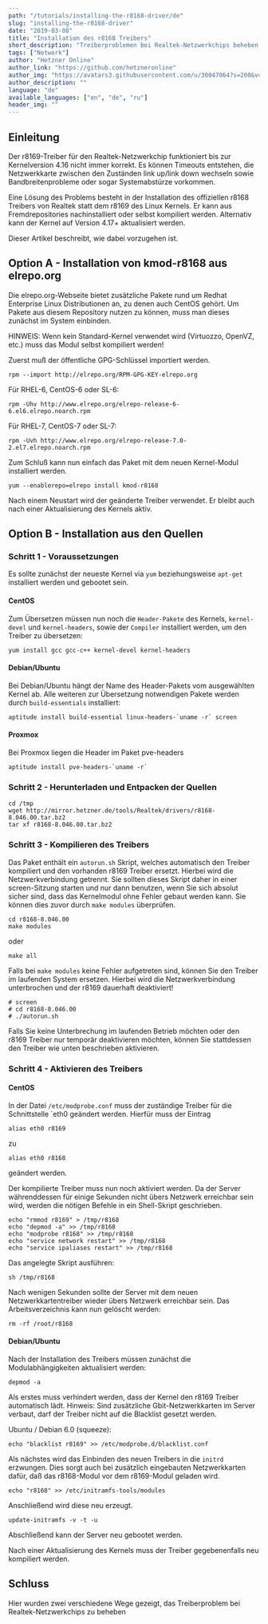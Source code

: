 ```yaml
---
path: "/tutorials/installing-the-r8168-driver/de"
slug: "installing-the-r8168-driver"
date: "2019-03-08"
title: "Installation des r8168 Treibers"
short_description: "Treiberproblemen bei Realtek-Netzwerkchips beheben durch installation von r8168"
tags: ["Network"]
author: "Hetzner Online"
author_link: "https://github.com/hetzneronline"
author_img: "https://avatars3.githubusercontent.com/u/30047064?s=200&v=4"
author_description: ""
language: "de"
available_languages: ["en", "de", "ru"]
header_img: ""     
---
```


## Einleitung

Der r8169-Treiber für den Realtek-Netzwerkchip funktioniert bis zur Kernelversion 4.16 nicht immer korrekt. Es können Timeouts entstehen, die Netzwerkkarte zwischen den Zuständen link up/link down wechseln sowie Bandbreitenprobleme oder sogar Systemabstürze vorkommen.

Eine Lösung des Problems besteht in der Installation des offiziellen r8168 Treibers von Realtek statt dem r8169 des Linux Kernels. Er kann aus Fremdrepositories nachinstalliert oder selbst kompiliert werden. Alternativ kann der Kernel auf Version 4.17+ aktualisiert werden.

Dieser Artikel beschreibt, wie dabei vorzugehen ist.

## Option A - Installation von kmod-r8168 aus elrepo.org

Die elrepo.org-Webseite bietet zusätzliche Pakete rund um Redhat Enterprise Linux Distributionen an, zu denen auch CentOS gehört. Um Pakete aus diesem Repository nutzen zu können, muss man dieses zunächst im System einbinden.

HINWEIS: Wenn kein Standard-Kernel verwendet wird (Virtuozzo, OpenVZ, etc.) muss das Modul selbst kompiliert werden!

Zuerst muß der öffentliche GPG-Schlüssel importiert werden.

`rpm --import http://elrepo.org/RPM-GPG-KEY-elrepo.org`

Für RHEL-6, CentOS-6 oder SL-6:

`rpm -Uhv http://www.elrepo.org/elrepo-release-6-6.el6.elrepo.noarch.rpm`

Für RHEL-7, CentOS-7 oder SL-7:

`rpm -Uvh http://www.elrepo.org/elrepo-release-7.0-2.el7.elrepo.noarch.rpm`

Zum Schluß kann nun einfach das Paket mit dem neuen Kernel-Modul installiert werden.

`yum --enablerepo=elrepo install kmod-r8168`

Nach einem Neustart wird der geänderte Treiber verwendet. Er bleibt auch nach einer Aktualisierung des Kernels aktiv.

## Option B - Installation aus den Quellen

### Schritt 1 - Voraussetzungen

Es sollte zunächst der neueste Kernel via `yum` beziehungsweise `apt-get` installiert werden und gebootet sein.

#### CentOS

Zum Übersetzen müssen nun noch die `Header-Pakete` des Kernels, `kernel-devel` und `kernel-headers`, sowie der `Compiler` installiert werden, um den Treiber zu übersetzen:

`yum install gcc gcc-c++ kernel-devel kernel-headers`

#### Debian/Ubuntu

Bei Debian/Ubuntu hängt der Name des Header-Pakets vom ausgewählten Kernel ab. Alle weiteren zur Übersetzung notwendigen Pakete werden durch `build-essentials` installiert:

``aptitude install build-essential linux-headers-`uname -r` screen``

#### Proxmox

Bei Proxmox liegen die Header im Paket pve-headers

``aptitude install pve-headers-`uname -r` ``

### Schritt 2 - Herunterladen und Entpacken der Quellen

```console
cd /tmp
wget http://mirror.hetzner.de/tools/Realtek/drivers/r8168-8.046.00.tar.bz2
tar xf r8168-8.046.00.tar.bz2
```

### Schritt 3 - Kompilieren des Treibers

Das Paket enthält ein `autorun.sh` Skript, welches automatisch den Treiber kompiliert und den vorhanden r8169 Treiber ersetzt. Hierbei wird die Netzwerkverbindung getrennt. Sie sollten dieses Skript daher in einer screen-Sitzung starten und nur dann benutzen, wenn Sie sich absolut sicher sind, dass das Kernelmodul ohne Fehler gebaut werden kann. Sie können dies zuvor durch `make modules` überprüfen.

```console
cd r8168-8.046.00
make modules
```

oder

`make all`

Falls bei `make modules` keine Fehler aufgetreten sind, können Sie den Treiber im laufenden System ersetzen. Hierbei wird die Netzwerkverbindung unterbrochen und der r8169 dauerhaft deaktiviert!

```console
# screen
# cd r8168-8.046.00
# ./autorun.sh
```

Falls Sie keine Unterbrechung im laufenden Betrieb möchten oder den r8169 Treiber nur temporär deaktivieren möchten, können Sie stattdessen den Treiber wie unten beschrieben aktivieren.

### Schritt 4 - Aktivieren des Treibers

#### CentOS

In der Datei `/etc/modprobe.conf` muss der zuständige Treiber für die Schnittstelle `eth0 geändert werden. Hierfür muss der Eintrag

`alias eth0 r8169`

zu

`alias eth0 r8168`

geändert werden.

Der kompilierte Treiber muss nun noch aktiviert werden. Da der Server währenddessen für einige Sekunden nicht übers Netzwerk erreichbar sein wird, werden die nötigen Befehle in ein Shell-Skript geschrieben.

```console
echo "rmmod r8169" > /tmp/r8168
echo "depmod -a" >> /tmp/r8168
echo "modprobe r8168" >> /tmp/r8168
echo "service network restart" >> /tmp/r8168
echo "service ipaliases restart" >> /tmp/r8168
```

Das angelegte Skript ausführen:

`sh /tmp/r8168`

Nach wenigen Sekunden sollte der Server mit dem neuen Netzwerkkartentreiber wieder übers Netzwerk erreichbar sein. Das Arbeitsverzeichnis kann nun gelöscht werden:

`rm -rf /root/r8168`

#### Debian/Ubuntu

Nach der Installation des Treibers müssen zunächst die Modulabhängigkeiten aktualisiert werden:

`depmod -a`

Als erstes muss verhindert werden, dass der Kernel den r8169 Treiber automatisch lädt. Hinweis: Sind zusätzliche Gbit-Netzwerkkarten im Server verbaut, darf der Treiber nicht auf die Blacklist gesetzt werden.

Ubuntu / Debian 6.0 (squeeze):

```console
echo "blacklist r8169" >> /etc/modprobe.d/blacklist.conf
```

Als nächstes wird das Einbinden des neuen Treibers in die `initrd` erzwungen. Dies sorgt auch bei zusätzlich eingebauten Netzwerkkarten dafür, daß das r8168-Modul vor dem r8169-Modul geladen wird.

`echo "r8168" >> /etc/initramfs-tools/modules`

Anschließend wird diese neu erzeugt.

`update-initramfs -v -t -u`

Abschließend kann der Server neu gebootet werden.

Nach einer Aktualisierung des Kernels muss der Treiber gegebenenfalls neu kompiliert werden.

## Schluss

Hier wurden zwei verschiedene Wege gezeigt, das Treiberproblem bei Realtek-Netzwerkchips zu beheben

